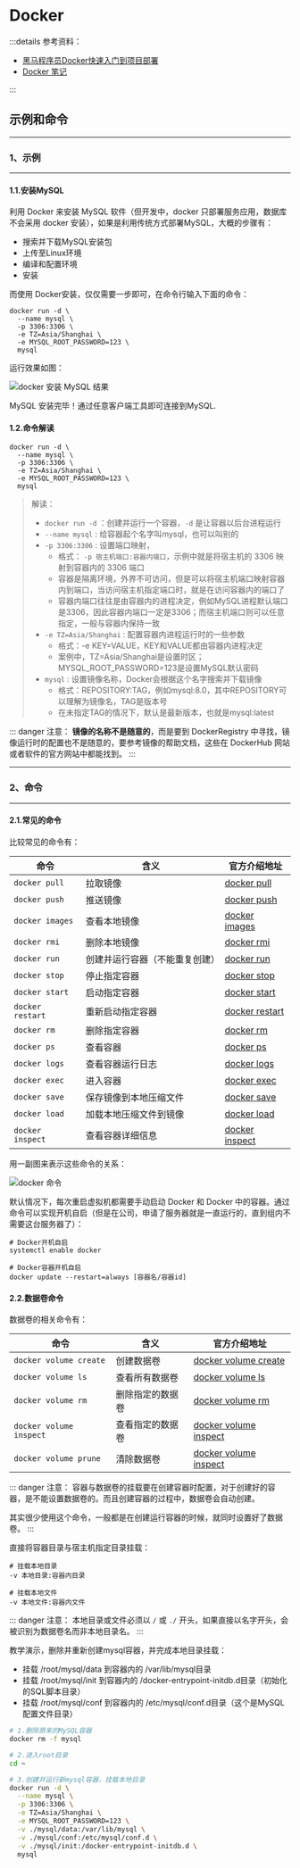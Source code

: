 # Docker

:::details 参考资料：

- [黑马程序员Docker快速入门到项目部署](https://www.bilibili.com/video/BV1HP4118797)
- [Docker 笔记](https://b11et3un53m.feishu.cn/wiki/MWQIw4Zvhil0I5ktPHwcoqZdnec)

:::

## 示例和命令

----

### 1、示例

---

#### 1.1.安装MySQL
利用 Docker 来安装 MySQL 软件（但开发中，docker 只部署服务应用，数据库不会采用 docker 安装），如果是利用传统方式部署MySQL，大概的步骤有：

- 搜索并下载MySQL安装包
- 上传至Linux环境
- 编译和配置环境
- 安装

而使用 Docker安装，仅仅需要一步即可，在命令行输入下面的命令：

````shell
docker run -d \
  --name mysql \
  -p 3306:3306 \
  -e TZ=Asia/Shanghai \
  -e MYSQL_ROOT_PASSWORD=123 \
  mysql
````

运行效果如图：

<img src="https://blogcola1213.oss-cn-wuhan-lr.aliyuncs.com/middleware/docker/02.png" alt="docker 安装 MySQL 结果" style="margin: auto;zoom: normal">

MySQL 安装完毕！通过任意客户端工具即可连接到MySQL.

#### 1.2.命令解读

````shell
docker run -d \
  --name mysql \
  -p 3306:3306 \
  -e TZ=Asia/Shanghai \
  -e MYSQL_ROOT_PASSWORD=123 \
  mysql
````

> 解读：
> - `docker run -d` ：创建并运行一个容器，`-d` 是让容器以后台进程运行
> - `--name mysql`  : 给容器起个名字叫mysql，也可以叫别的
> - `-p 3306:3306` : 设置端口映射，
>   - 格式： `-p 宿主机端口:容器内端口`，示例中就是将宿主机的 3306 映射到容器内的 3306 端口
>   - 容器是隔离环境，外界不可访问，但是可以将宿主机端口映射容器内到端口，当访问宿主机指定端口时，就是在访问容器内的端口了
>   - 容器内端口往往是由容器内的进程决定，例如MySQL进程默认端口是3306，因此容器内端口一定是3306；而宿主机端口则可以任意指定，一般与容器内保持一致
> - `-e TZ=Asia/Shanghai` : 配置容器内进程运行时的一些参数
>   - 格式：-e KEY=VALUE，KEY和VALUE都由容器内进程决定
>   - 案例中，TZ=Asia/Shanghai是设置时区；MYSQL_ROOT_PASSWORD=123是设置MySQL默认密码
> - `mysql` : 设置镜像名称，Docker会根据这个名字搜索并下载镜像
>   - 格式：REPOSITORY:TAG，例如mysql:8.0，其中REPOSITORY可以理解为镜像名，TAG是版本号
>   - 在未指定TAG的情况下，默认是最新版本，也就是mysql:latest

::: danger 注意：
**镜像的名称不是随意的**，而是要到 DockerRegistry 中寻找，镜像运行时的配置也不是随意的，要参考镜像的帮助文档，这些在 DockerHub 网站或者软件的官方网站中都能找到。
:::

---

### 2、命令

---

#### 2.1.常见的命令

比较常见的命令有：

| 命令               | 含义              | 官方介绍地址                                                                            |
|------------------|-----------------|-----------------------------------------------------------------------------------|
| `docker pull`    | 拉取镜像            | [docker pull](https://docs.docker.com/reference/cli/docker/image/pull/)           |
| `docker push`    | 推送镜像            | [docker push](https://docs.docker.com/reference/cli/docker/image/push/)           |
| `docker images`  | 查看本地镜像          | [docker images](https://docs.docker.com/reference/cli/docker/image/ls/)           |
| `docker rmi`     | 删除本地镜像          | [docker rmi](https://docs.docker.com/reference/cli/docker/image/rm/)              |
| `docker run`     | 创建并运行容器（不能重复创建） | [docker run](https://docs.docker.com/reference/cli/docker/container/run/)         |
| `docker stop`    | 停止指定容器          | [docker stop](https://docs.docker.com/reference/cli/docker/container/stop/)       |
| `docker start`   | 启动指定容器          | [docker start](https://docs.docker.com/reference/cli/docker/container/start/)     |
| `docker restart` | 重新启动指定容器        | [docker restart](https://docs.docker.com/reference/cli/docker/container/restart/) |
| `docker rm`      | 删除指定容器          | [docker rm](https://docs.docker.com/reference/cli/docker/container/rm/)           |
| `docker ps`      | 查看容器            | [docker ps](https://docs.docker.com/reference/cli/docker/container/ls/)           |
| `docker logs`    | 查看容器运行日志        | [docker logs](https://docs.docker.com/reference/cli/docker/container/logs/)       |
| `docker exec`    | 进入容器            | [docker exec](https://docs.docker.com/reference/cli/docker/container/exec/)       |
| `docker save`    | 保存镜像到本地压缩文件     | [docker save](https://docs.docker.com/reference/cli/docker/image/save/)           |
| `docker load`    | 加载本地压缩文件到镜像     | [docker load](https://docs.docker.com/reference/cli/docker/image/load/)           |
| `docker inspect` | 查看容器详细信息        | [docker inspect](https://docs.docker.com/reference/cli/docker/inspect/)           |

用一副图来表示这些命令的关系：

<img src="https://blogcola1213.oss-cn-wuhan-lr.aliyuncs.com/middleware/docker/03.png" alt="docker 命令" style="margin: auto;zoom: normal">

默认情况下，每次重启虚拟机都需要手动启动 Docker 和 Docker 中的容器。通过命令可以实现开机自启（但是在公司，申请了服务器就是一直运行的，直到组内不需要这台服务器了）：

````shell
# Docker开机自启
systemctl enable docker

# Docker容器开机自启
docker update --restart=always [容器名/容器id]
````

#### 2.2.数据卷命令

数据卷的相关命令有：

| 命令                      | 含义       | 官方介绍地址                                                                                |
|-------------------------|----------|---------------------------------------------------------------------------------------|
| `docker volume create`  | 创建数据卷    | [docker volume create](https://docs.docker.com/reference/cli/docker/volume/create/)   |
| `docker volume ls`      | 查看所有数据卷  | [docker volume ls](https://docs.docker.com/reference/cli/docker/volume/ls/)           |
| `docker volume rm`      | 删除指定的数据卷 | [docker volume rm](https://docs.docker.com/reference/cli/docker/volume/rm/)           |
| `docker volume inspect` | 查看指定的数据卷 | [docker volume inspect](https://docs.docker.com/reference/cli/docker/volume/inspect/) |
| `docker volume prune`   | 清除数据卷    | [docker volume inspect](https://docs.docker.com/reference/cli/docker/volume/prune/)   |

::: danger 注意：
容器与数据卷的挂载要在创建容器时配置，对于创建好的容器，是不能设置数据卷的。而且创建容器的过程中，数据卷会自动创建。

其实很少使用这个命令，一般都是在创建运行容器的时候，就同时设置好了数据卷。
:::

直接将容器目录与宿主机指定目录挂载：

````shell
# 挂载本地目录
-v 本地目录:容器内目录

# 挂载本地文件
-v 本地文件:容器内文件
````

::: danger 注意：
本地目录或文件必须以 `/` 或 `./` 开头，如果直接以名字开头，会被识别为数据卷名而非本地目录名。
:::

教学演示，删除并重新创建mysql容器，并完成本地目录挂载：

- 挂载 /root/mysql/data 到容器内的 /var/lib/mysql目录
- 挂载 /root/mysql/init 到容器内的 /docker-entrypoint-initdb.d目录（初始化的SQL脚本目录）
- 挂载 /root/mysql/conf 到容器内的 /etc/mysql/conf.d目录（这个是MySQL配置文件目录）

````bash
# 1.删除原来的MySQL容器
docker rm -f mysql

# 2.进入root目录
cd ~

# 3.创建并运行新mysql容器，挂载本地目录
docker run -d \
  --name mysql \
  -p 3306:3306 \
  -e TZ=Asia/Shanghai \
  -e MYSQL_ROOT_PASSWORD=123 \
  -v ./mysql/data:/var/lib/mysql \
  -v ./mysql/conf:/etc/mysql/conf.d \
  -v ./mysql/init:/docker-entrypoint-initdb.d \
  mysql
````
